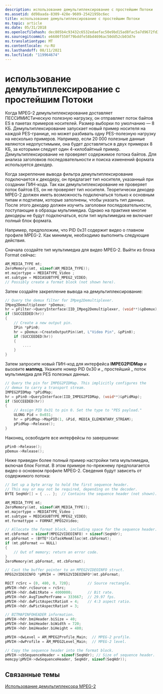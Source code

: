 ```yaml
---
description: использование демультиплексирование с простейшим Потоки
ms.assetid: dd98aada-8309-428e-9609-2542195bc6ec
title: использование демультиплексирование с простейшим Потоки
ms.topic: article
ms.date: 05/31/2018
ms.openlocfilehash: dec805b4c93432c6532edaefac50e9bd15ad8fac5a7d9672fd358c66e57363fd
ms.sourcegitcommit: e6600f550f79bddfe58bd4696ac50dd52cb03d7e
ms.translationtype: MT
ms.contentlocale: ru-RU
ms.lasthandoff: 08/11/2021
ms.locfileid: "119964674"
---
```

# <a name="using-the-demux-with-elementary-streams"></a>использование демультиплексирование с простейшим Потоки

Когда MPEG-2 демультиплексирование доставляет ПЕССИМИСТическую полезную нагрузку, он отправляет поток байтов ES в пакетах примеров носителей. Размер выборки по умолчанию — 8 КБ. Демультиплексирование запускает новый пример носителя на каждой PES-границе, но может разбивать одну PES-полезную нагрузку на несколько примеров. Например, если 20 000 полезные данные являются недопустимыми, она будет доставляться в двух примерах 8 КБ, за которыми следует один 4-килобайтный пример. Демультиплексирование не проверяет содержимое потока байтов. Для анализа заголовков последовательности и поиска изменений формата используется декодер.

Когда закрепление вывода фильтра демультиплексирование подключается к декодеру, он предлагает тип носителя, указанный при создании ПИН-кода. Так как демультиплексирование не проверяет поток байтов ES, он не проверяет тип носителя. Теоретически декодер MPEG-2 должен иметь возможность подключаться только к основным типам и подтипам, которые заполнены, чтобы указать тип данных. После этого декодер должен изучить заголовки последовательности, поступающие в образцы мультимедиа. Однако на практике многие декодеры не будут подключаться, если тип мультимедиа не включает полный блок формата.

Например, предположим, что PID 0x31 содержит видео о главном профиле MPEG-2. Как минимум, необходимо выполнить следующие действия.

Сначала создайте тип мультимедиа для видео MPEG-2. Выйти из блока Format сейчас:


```C++
AM_MEDIA_TYPE mt;
ZeroMemory(&mt, sizeof(AM_MEDIA_TYPE));
mt.majortype = MEDIATYPE_Video ;
mt.subtype = MEDIASUBTYPE_MPEG2_VIDEO;
// Possibly create a format block (not shown here).
```



Затем создайте закрепление вывода на демультиплексирование:


```C++
// Query the demux filter for IMpeg2Demultiplexer.
IMpeg2Demultiplexer *pDemux;
hr = pFilter->QueryInterface(IID_IMpeg2Demultiplexer, (void**)&pDemux);
if (SUCCEEDED(hr))
{
    // Create a new output pin.
    IPin *pPin0;
    hr = pDemux->CreateOutputPin(&mt, L"Video Pin", &pPin0);
    if (SUCCEEDED(hr))
    {
        ....
    }
}
```



Затем запросите новый ПИН-код для интерфейса **IMPEG2PIDMap** и вызовите **маппид**. Укажите номер PID 0x30 и \_ простейший \_ поток мультимедиа для PES полезных данных.


```C++
// Query the pin for IMPEG2PIDMap. This implicitly configures the
// demux to carry a transport stream. 
IMPEG2PIDMap *pPidMap;
hr = pPin0->QueryInterface(IID_IMPEG2PIDMap, (void**)&pPidMap);
if (SUCCEEDED(hr))
{
    // Assign PID 0x31 to pin 0. Set the type to "PES payload."
    ULONG Pid = 0x031;
    hr = pPidMap->MapPID(1, &Pid, MEDIA_ELEMENTARY_STREAM);
    pPidMap->Release();
}
```



Наконец, освободите все интерфейсы по завершении:


```C++
pPin0->Release();
pDemux->Release();
```



Ниже приведен более полный пример настройки типа мультимедиа, включая блок Format. В этом примере по-прежнему предполагается видео о основном профиле MPEG-2. Сведения будут зависеть от содержимого потока:


```C++
// Set up a byte array to hold the first sequence header. 
// This may or may not be required, depending on the decoder.
BYTE SeqHdr[] = { ... };  // Contains the sequence header (not shown).

AM_MEDIA_TYPE mt;
ZeroMemory(&mt, sizeof(AM_MEDIA_TYPE));
mt.majortype = MEDIATYPE_Video ;
mt.subtype = MEDIASUBTYPE_MPEG2_VIDEO;
mt.formattype = FORMAT_MPEG2Video;

// Allocate the format block, including space for the sequence header. 
mt.cbFormat = sizeof(MPEG2VIDEOINFO) + sizeof(SeqHdr);
mt.pbFormat = (BYTE*)CoTaskMemAlloc(mt.cbFormat);
if (mt.pbFormat == NULL)
{
    // Out of memory; return an error code.
}
ZeroMemory(mt.pbFormat, mt.cbFormat);

// Cast the buffer pointer to an MPEG2VIDEOINFO struct.
MPEG2VIDEOINFO *pMVIH = (MPEG2VIDEOINFO*)mt.pbFormat;

RECT rcSrc = {0, 480, 0, 720};        // Source rectangle.
pMVIH->hdr.rcSource = rcSrc;
pMVIH->hdr.dwBitRate = 4000000;       // Bit rate.
pMVIH->hdr.AvgTimePerFrame = 333667;  // 29.97 fps.
pMVIH->hdr.dwPictAspectRatioX = 4;    // 4:3 aspect ratio.
pMVIH->hdr.dwPictAspectRatioY = 3;

// BITMAPINFOHEADER information.
pMVIH->hdr.bmiHeader.biSize = 40;
pMVIH->hdr.bmiHeader.biWidth = 720;
pMVIH->hdr.bmiHeader.biHeight = 480;

pMVIH->dwLevel = AM_MPEG2Profile_Main;  // MPEG-2 profile. 
pMVIH->dwProfile = AM_MPEG2Level_Main;  // MPEG-2 level.

// Copy the sequence header into the format block.
pMVIH->cbSequenceHeader = sizeof(SeqHdr); // Size of sequence header.
memcpy(pMVIH->dwSequenceHeader, SeqHdr, sizeof(SeqHdr));
```



## <a name="related-topics"></a>Связанные темы

<dl> <dt>

[Использование демультиплексора MPEG-2](using-the-mpeg-2-demultiplexer.md)
</dt> </dl>

 

 



